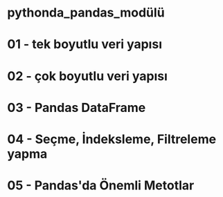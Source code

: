 # pythonda_pandas_modülü

# 01 - tek boyutlu veri yapısı
# 02 - çok boyutlu veri yapısı
# 03 - Pandas DataFrame
# 04 - Seçme, İndeksleme, Filtreleme yapma
# 05 - Pandas'da Önemli Metotlar
